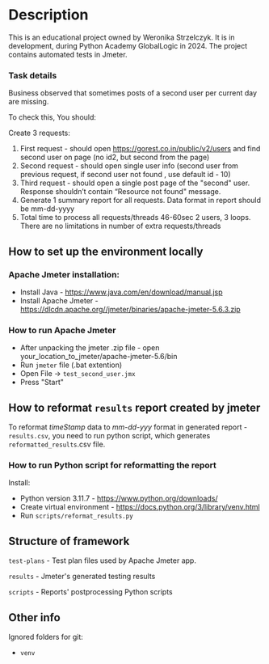 # Description

This is an educational project owned by Weronika Strzelczyk. It is in development, during Python Academy GlobalLogic in 2024. The project contains automated tests in Jmeter.

### Task details
Business observed that sometimes posts of a second user per current day are missing.

To check this, You should:

Create 3 requests:
1. First request - should open https://gorest.co.in/public/v2/users and find second user on page (no id2, but second from the page)
2. Second request - should open single user info (second user from previous request, if second user not found , use default id - 10)
3. Third request - should open a single post page of the "second" user. Response shouldn’t contain “Resource not found" message.
4. Generate 1 summary report for all requests. Data format in report should be mm-dd-yyyy
5. Total time to process all requests/threads 46-60sec
2 users, 3 loops.
There are no limitations in number of extra requests/threads


## How to set up the environment locally

### Apache Jmeter installation:
- Install Java - https://www.java.com/en/download/manual.jsp
- Install Apache Jmeter - https://dlcdn.apache.org//jmeter/binaries/apache-jmeter-5.6.3.zip

### How to run Apache Jmeter
- After unpacking the jmeter .zip file - open your_location_to_jmeter/apache-jmeter-5.6/bin
- Run `jmeter` file (.bat extention)
- Open File -> `test_second_user.jmx`
- Press "Start"

## How to reformat `results` report created by jmeter
To reformat *timeStamp* data to *mm-dd-yyy* format in generated report - `results.csv`, you need to run python script, which generates `reformatted_results`.csv file.

### How to run Python script for reformatting the report
Install:
- Python version 3.11.7 - https://www.python.org/downloads/
- Create virtual environment - https://docs.python.org/3/library/venv.html
- Run `scripts/reformat_results.py`

## Structure of framework
`test-plans` - Test plan files used by Apache Jmeter app.

`results` - Jmeter's generated testing results

`scripts` - Reports' postprocessing Python scripts

 ## Other info
 Ignored folders for git:
 - `venv`